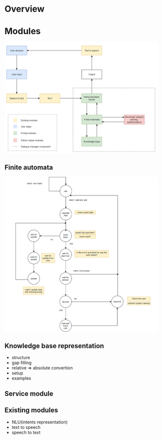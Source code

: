 # Overview

# Modules

![sytem diagram](https://github.com/MarcusGitAccount/home_assistant_ro/blob/master/images/system%20diagram.png)

## Finite automata

![fsm diagram](https://github.com/MarcusGitAccount/home_assistant_ro/blob/master/images/fsm.PNG)

## Knowledge base representation

- structure
- gap filling
- relative => absolute convertion
- setup
- examples

## Service module

## Existing modules

- NLU(intents representation)
- text to speech
- speech to text